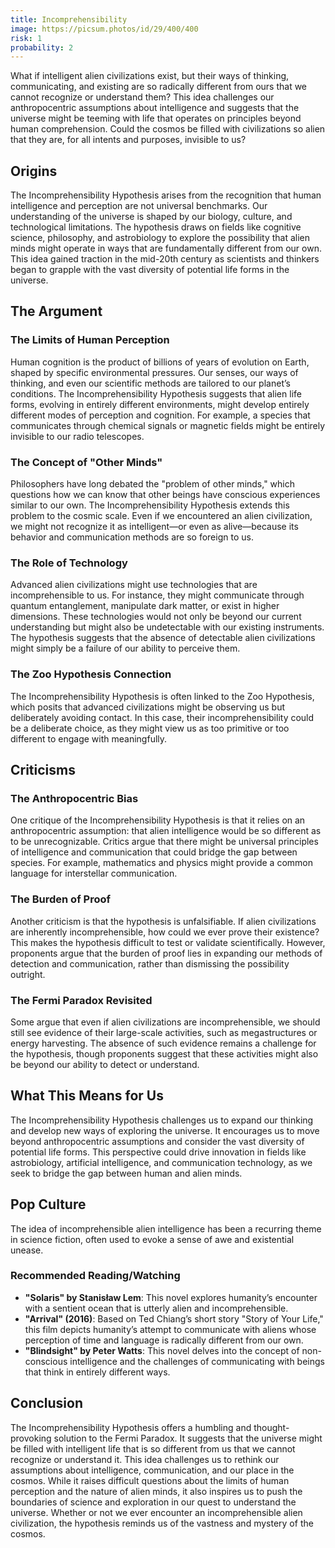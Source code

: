 ```yaml
---
title: Incomprehensibility
image: https://picsum.photos/id/29/400/400
risk: 1
probability: 2
---
```


What if intelligent alien civilizations exist, but their ways of thinking, communicating, and existing are so radically different from ours that we cannot recognize or understand them? This idea challenges our anthropocentric assumptions about intelligence and suggests that the universe might be teeming with life that operates on principles beyond human comprehension. Could the cosmos be filled with civilizations so alien that they are, for all intents and purposes, invisible to us?

## Origins

The Incomprehensibility Hypothesis arises from the recognition that human intelligence and perception are not universal benchmarks. Our understanding of the universe is shaped by our biology, culture, and technological limitations. The hypothesis draws on fields like cognitive science, philosophy, and astrobiology to explore the possibility that alien minds might operate in ways that are fundamentally different from our own. This idea gained traction in the mid-20th century as scientists and thinkers began to grapple with the vast diversity of potential life forms in the universe.

## The Argument

### The Limits of Human Perception

Human cognition is the product of billions of years of evolution on Earth, shaped by specific environmental pressures. Our senses, our ways of thinking, and even our scientific methods are tailored to our planet’s conditions. The Incomprehensibility Hypothesis suggests that alien life forms, evolving in entirely different environments, might develop entirely different modes of perception and cognition. For example, a species that communicates through chemical signals or magnetic fields might be entirely invisible to our radio telescopes.

### The Concept of "Other Minds"

Philosophers have long debated the "problem of other minds," which questions how we can know that other beings have conscious experiences similar to our own. The Incomprehensibility Hypothesis extends this problem to the cosmic scale. Even if we encountered an alien civilization, we might not recognize it as intelligent—or even as alive—because its behavior and communication methods are so foreign to us.

### The Role of Technology

Advanced alien civilizations might use technologies that are incomprehensible to us. For instance, they might communicate through quantum entanglement, manipulate dark matter, or exist in higher dimensions. These technologies would not only be beyond our current understanding but might also be undetectable with our existing instruments. The hypothesis suggests that the absence of detectable alien civilizations might simply be a failure of our ability to perceive them.

### The Zoo Hypothesis Connection

The Incomprehensibility Hypothesis is often linked to the Zoo Hypothesis, which posits that advanced civilizations might be observing us but deliberately avoiding contact. In this case, their incomprehensibility could be a deliberate choice, as they might view us as too primitive or too different to engage with meaningfully.

## Criticisms

### The Anthropocentric Bias

One critique of the Incomprehensibility Hypothesis is that it relies on an anthropocentric assumption: that alien intelligence would be so different as to be unrecognizable. Critics argue that there might be universal principles of intelligence and communication that could bridge the gap between species. For example, mathematics and physics might provide a common language for interstellar communication.

### The Burden of Proof

Another criticism is that the hypothesis is unfalsifiable. If alien civilizations are inherently incomprehensible, how could we ever prove their existence? This makes the hypothesis difficult to test or validate scientifically. However, proponents argue that the burden of proof lies in expanding our methods of detection and communication, rather than dismissing the possibility outright.

### The Fermi Paradox Revisited

Some argue that even if alien civilizations are incomprehensible, we should still see evidence of their large-scale activities, such as megastructures or energy harvesting. The absence of such evidence remains a challenge for the hypothesis, though proponents suggest that these activities might also be beyond our ability to detect or understand.

## What This Means for Us

The Incomprehensibility Hypothesis challenges us to expand our thinking and develop new ways of exploring the universe. It encourages us to move beyond anthropocentric assumptions and consider the vast diversity of potential life forms. This perspective could drive innovation in fields like astrobiology, artificial intelligence, and communication technology, as we seek to bridge the gap between human and alien minds.

## Pop Culture

The idea of incomprehensible alien intelligence has been a recurring theme in science fiction, often used to evoke a sense of awe and existential unease.

### Recommended Reading/Watching

- **"Solaris" by Stanisław Lem**: This novel explores humanity’s encounter with a sentient ocean that is utterly alien and incomprehensible.
- **"Arrival" (2016)**: Based on Ted Chiang’s short story "Story of Your Life," this film depicts humanity’s attempt to communicate with aliens whose perception of time and language is radically different from our own.
- **"Blindsight" by Peter Watts**: This novel delves into the concept of non-conscious intelligence and the challenges of communicating with beings that think in entirely different ways.

## Conclusion

The Incomprehensibility Hypothesis offers a humbling and thought-provoking solution to the Fermi Paradox. It suggests that the universe might be filled with intelligent life that is so different from us that we cannot recognize or understand it. This idea challenges us to rethink our assumptions about intelligence, communication, and our place in the cosmos. While it raises difficult questions about the limits of human perception and the nature of alien minds, it also inspires us to push the boundaries of science and exploration in our quest to understand the universe. Whether or not we ever encounter an incomprehensible alien civilization, the hypothesis reminds us of the vastness and mystery of the cosmos.
